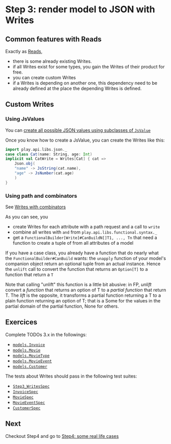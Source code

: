 Step 3: render model to JSON with Writes
========================================

## Common features with Reads

Exactly as [Reads](./Step2.md),
 
 - there is some already existing Writes.
 - if all Writes exist for some types, you gain the Writes of their product for free. 
 - you can create custom Writes
 - if a Writes is depending on another one, this dependency need to be already defined at the place the depending Writes is defined.

## Custom Writes

### Using JsValues

You can [create all possible JSON values using subclasses of `JsValue`](https://www.playframework.com/documentation/2.7.x/ScalaJson#Converting-to-a-JsValue)

Once you know how to create a JsValue, you can create the Writes like this:

```scala
import play.api.libs.json._
case class Cat(name: String, age: Int)
implicit val CatWrite = Writes[Cat] { cat =>
    Json.obj(
    "name" -> JsString(cat.name),
    "age" -> JsNumber(cat.age)
    )
}
```

### Using path and combinators

See [Writes with combinators](https://www.playframework.com/documentation/2.7.x/ScalaJsonCombinators#Writes)

As you can see, you

 - create Writes for each attribute with a path request and a call to `write`
 - combine all writes with `and` from `play.api.libs.functional.syntax._`
 - get a `FunctionalBuilder[Write]#CanBuildN[]T1, ..., Tn` that need a function to create a tuple of from all attributes of a model

If you have a case class, you already have a function that do nearly what the `FunctionalBuilder#CanBuild` wants: the `unapply` function of your model's companion object return an optional tuple from an actual instance. Hence the `unlift` call to convert the function that returns an `Option[T]` to a function that return a `T`

Note that calling "unlift" this function is a little bit abusive: in FP, _unlift_ convert a _function_ that returns an option of T to a _partial function_ that return T. The _lift_ is the opposite, it transforms a partial function returning a T to a plain function returning an option of T; that is a Some for the values in the partial domain of the partial function, None for others.

## Exercices

Complete TODOs 3.x in the followings:

 - [`models.Invoice`](../src/main/scala/models/Invoice.scala) 
 - [`models.Movie`](../src/main/scala/models/Movie.scala)
 - [`models.MovieType`](../src/main/scala/models/MovieType.scala)
 - [`models.MovieEvent`](../src/main/scala/models/MovieEvent.scala)
 - [`models.Customer`](../src/main/scala/models/Customer.scala)

The tests about Writes should pass in the following test suites:

 - [`Step3_WritesSpec`](../src/test/scala/service/Step3_WritesScpec.scala)
 - [`InvoiceSpec`](../src/test/scala/models/InvoiceSpec.scala)
 - [`MovieSpec`](../src/test/scala/models/MovieSpec.scala)
 - [`MovieEventSpec`](../src/test/scala/models/MovieEventSpec.scala)
 - [`CustomerSpec`](../src/test/scala/models/CustomerSpec.scala)

## Next

Checkout Step4 and go to [Step4: some real life cases](./Step4.md)